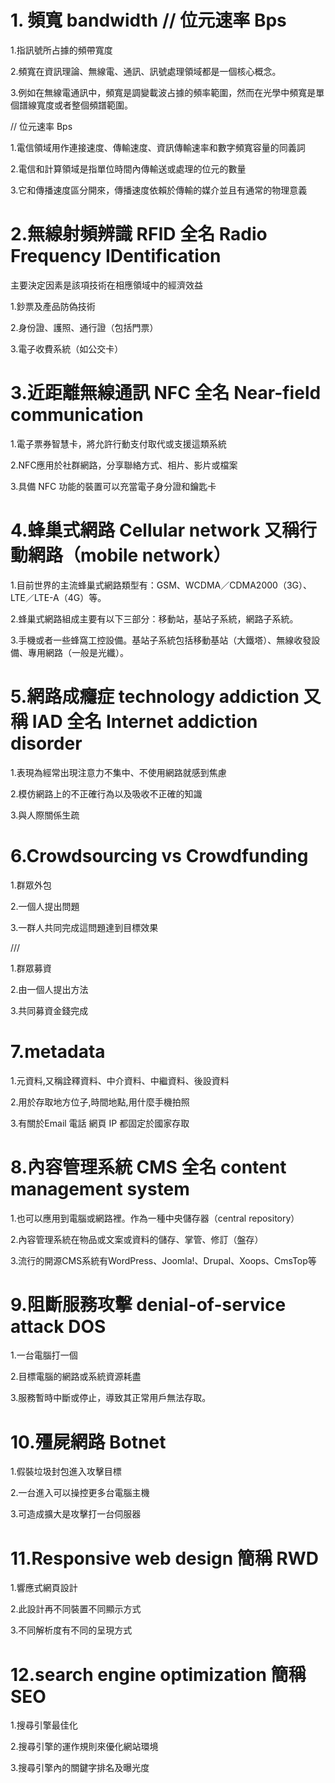 
# 1. 頻寬 bandwidth  // 位元速率 Bps 
  1.指訊號所占據的頻帶寬度
  
  2.頻寬在資訊理論、無線電、通訊、訊號處理領域都是一個核心概念。
  
  3.例如在無線電通訊中，頻寬是調變載波占據的頻率範圍，然而在光學中頻寬是單個譜線寬度或者整個頻譜範圍。
  
  // 位元速率 Bps 
  
  1.電信領域用作連接速度、傳輸速度、資訊傳輸速率和數字頻寬容量的同義詞
  
  2.電信和計算領域是指單位時間內傳輸送或處理的位元的數量
  
  3.它和傳播速度區分開來，傳播速度依賴於傳輸的媒介並且有通常的物理意義
  
# 2.無線射頻辨識 RFID 全名 Radio Frequency IDentification

  主要決定因素是該項技術在相應領域中的經濟效益

  1.鈔票及產品防偽技術
  
  2.身份證、護照、通行證（包括門票）
  
  3.電子收費系統（如公交卡）
  
# 3.近距離無線通訊  NFC 全名 Near-field communication

  1.電子票券智慧卡，將允許行動支付取代或支援這類系統
  
  2.NFC應用於社群網路，分享聯絡方式、相片、影片或檔案
  
  3.具備 NFC 功能的裝置可以充當電子身分證和鑰匙卡
  
# 4.蜂巢式網路 Cellular network  又稱行動網路（mobile network）

 1.目前世界的主流蜂巢式網路類型有：GSM、WCDMA／CDMA2000（3G）、LTE／LTE-A（4G）等。
  
 2.蜂巢式網路組成主要有以下三部分：移動站，基站子系統，網路子系統。
  
 3.手機或者一些蜂窩工控設備。基站子系統包括移動基站（大鐵塔）、無線收發設備、專用網路（一般是光纖）。
 
# 5.網路成癮症 technology addiction 又稱  IAD 全名 Internet addiction disorder

  1.表現為經常出現注意力不集中、不使用網路就感到焦慮
  
  2.模仿網路上的不正確行為以及吸收不正確的知識
  
  3.與人際關係生疏 
  
# 6.Crowdsourcing vs  Crowdfunding

  1.群眾外包
  
  2.一個人提出問題
  
  3.一群人共同完成這問題達到目標效果
  
  ///
  
  1.群眾募資
  
  2.由一個人提出方法
  
  3.共同募資金錢完成

# 7.metadata

  1.元資料,又稱詮釋資料、中介資料、中繼資料、後設資料

  2.用於存取地方位子,時間地點,用什麼手機拍照

  3.有關於Email 電話 網頁 IP 都固定於國家存取
  
# 8.內容管理系統 CMS 全名 content management system

  1.也可以應用到電腦或網路裡。作為一種中央儲存器（central repository）
  
  2.內容管理系統在物品或文案或資料的儲存、掌管、修訂（盤存）
  
  3.流行的開源CMS系統有WordPress、Joomla!、Drupal、Xoops、CmsTop等
  
# 9.阻斷服務攻擊 denial-of-service attack DOS

  1.一台電腦打一個 
  
  2.目標電腦的網路或系統資源耗盡
  
  3.服務暫時中斷或停止，導致其正常用戶無法存取。
  
# 10.殭屍網路 Botnet

  1.假裝垃圾封包進入攻擊目標
  
  2.一台進入可以操控更多台電腦主機
  
  3.可造成擴大是攻擊打一台伺服器
  
# 11.Responsive web design 簡稱 RWD

  1.響應式網頁設計
  
  2.此設計再不同裝置不同顯示方式
  
  3.不同解析度有不同的呈現方式
  
# 12.search engine optimization 簡稱 SEO

  1.搜尋引擎最佳化
  
  2.搜尋引擎的運作規則來優化網站環境
  
  3.搜尋引擎內的關鍵字排名及曝光度
